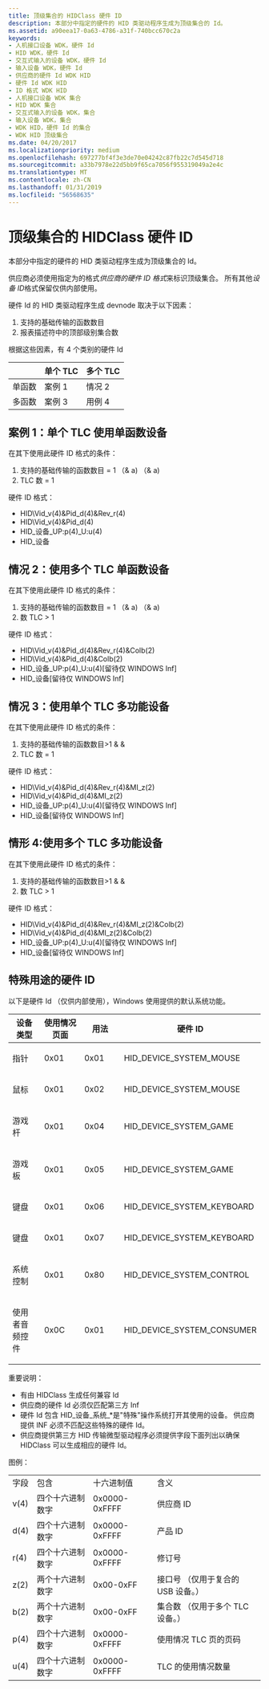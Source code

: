 ```yaml
---
title: 顶级集合的 HIDClass 硬件 ID
description: 本部分中指定的硬件的 HID 类驱动程序生成为顶级集合的 Id。
ms.assetid: a90eea17-0a63-4786-a31f-740bcc670c2a
keywords:
- 人机接口设备 WDK，硬件 Id
- HID WDK，硬件 Id
- 交互式输入的设备 WDK，硬件 Id
- 输入设备 WDK，硬件 Id
- 供应商的硬件 Id WDK HID
- 硬件 Id WDK HID
- ID 格式 WDK HID
- 人机接口设备 WDK 集合
- HID WDK 集合
- 交互式输入的设备 WDK，集合
- 输入设备 WDK，集合
- WDK HID，硬件 Id 的集合
- WDK HID 顶级集合
ms.date: 04/20/2017
ms.localizationpriority: medium
ms.openlocfilehash: 697277bf4f3e3de70e04242c87fb22c7d545d718
ms.sourcegitcommit: a33b7978e22d5bb9f65ca7056f955319049a2e4c
ms.translationtype: MT
ms.contentlocale: zh-CN
ms.lasthandoff: 01/31/2019
ms.locfileid: "56568635"
---
```

# <a name="hidclass-hardware-ids-for-top-level-collections"></a>顶级集合的 HIDClass 硬件 ID


本部分中指定的硬件的 HID 类驱动程序生成为顶级集合的 Id。

供应商必须使用指定为的格式*供应商的硬件 ID 格式*来标识顶级集合。 所有其他*设备 ID*格式保留仅供内部使用。




硬件 Id 的 HID 类驱动程序生成 devnode 取决于以下因素：

1.  支持的基础传输的函数数目
2.  报表描述符中的顶部级别集合数

根据这些因素，有 4 个类别的硬件 Id

|                 | 单个 TLC | 多个 TLC |
|-----------------|------------|--------------|
| 单函数 | 案例 1     | 情况 2       |
| 多函数  | 案例 3     | 用例 4       |

 

## <a name="case-1-single-function-device-with-single-tlc"></a>案例 1：单个 TLC 使用单函数设备


在其下使用此硬件 ID 格式的条件：

1.  支持的基础传输的函数数目 = 1 （& a) （& a)
2.  TLC 数 = 1

硬件 ID 格式：

-   HID\\Vid\_v(4)&Pid\_d(4)&Rev\_r(4)
-   HID\\Vid\_v(4)&Pid\_d(4)
-   HID\_设备\_UP:p(4)\_U:u(4)
-   HID\_设备

## <a name="case-2-single-function-device-with-multiple-tlc"></a>情况 2：使用多个 TLC 单函数设备


在其下使用此硬件 ID 格式的条件：

1.  支持的基础传输的函数数目 = 1 （& a) （& a)
2.  数 TLC &gt; 1

硬件 ID 格式：

-   HID\\Vid\_v(4)&Pid\_d(4)&Rev\_r(4)&Colb(2)
-   HID\\Vid\_v(4)&Pid\_d(4)&Colb(2)
-   HID\_设备\_UP:p(4)\_U:u(4)\[留待仅 WINDOWS Inf\]
-   HID\_设备\[留待仅 WINDOWS Inf\]

## <a name="case-3-multi-function-device-with-single-tlc"></a>情况 3：使用单个 TLC 多功能设备


在其下使用此硬件 ID 格式的条件：

1.  支持的基础传输的函数数目&gt;1 & &
2.  TLC 数 = 1

硬件 ID 格式：

-   HID\\Vid\_v(4)&Pid\_d(4)&Rev\_r(4)&MI\_z(2)
-   HID\\Vid\_v(4)&Pid\_d(4)&MI\_z(2)
-   HID\_设备\_UP:p(4)\_U:u(4)\[留待仅 WINDOWS Inf\]
-   HID\_设备\[留待仅 WINDOWS Inf\]

## <a name="case-4-multi-function-device-with-multiple-tlc"></a>情形 4:使用多个 TLC 多功能设备


在其下使用此硬件 ID 格式的条件：

1.  支持的基础传输的函数数目&gt;1 & &
2.  数 TLC &gt; 1

硬件 ID 格式：

-   HID\\Vid\_v(4)&Pid\_d(4)&Rev\_r(4)&MI\_z(2)&Colb(2)
-   HID\\Vid\_v(4)&Pid\_d(4)&MI\_z(2)&Colb(2)
-   HID\_设备\_UP:p(4)\_U:u(4)\[留待仅 WINDOWS Inf\]
-   HID\_设备\[留待仅 WINDOWS Inf\]

## <a name="special-purpose-hardware-id"></a>特殊用途的硬件 ID


以下是硬件 Id （仅供内部使用），Windows 使用提供的默认系统功能。

<table>
<colgroup>
<col width="25%" />
<col width="25%" />
<col width="25%" />
<col width="25%" />
</colgroup>
<thead>
<tr class="header">
<th>设备类型</th>
<th>使用情况页面</th>
<th>用法</th>
<th>硬件 ID</th>
</tr>
</thead>
<tbody>
<tr class="odd">
<td><p>指针</p></td>
<td><p>0x01</p></td>
<td><p>0x01</p></td>
<td><p>HID_DEVICE_SYSTEM_MOUSE</p></td>
</tr>
<tr class="even">
<td><p>鼠标</p></td>
<td><p>0x01</p></td>
<td><p>0x02</p></td>
<td><p>HID_DEVICE_SYSTEM_MOUSE</p></td>
</tr>
<tr class="odd">
<td><p>游戏杆</p></td>
<td><p>0x01</p></td>
<td><p>0x04</p></td>
<td><p>HID_DEVICE_SYSTEM_GAME</p></td>
</tr>
<tr class="even">
<td><p>游戏板</p></td>
<td><p>0x01</p></td>
<td><p>0x05</p></td>
<td><p>HID_DEVICE_SYSTEM_GAME</p></td>
</tr>
<tr class="odd">
<td><p>键盘</p></td>
<td><p>0x01</p></td>
<td><p>0x06</p></td>
<td><p>HID_DEVICE_SYSTEM_KEYBOARD</p></td>
</tr>
<tr class="even">
<td><p>键盘</p></td>
<td><p>0x01</p></td>
<td><p>0x07</p></td>
<td><p>HID_DEVICE_SYSTEM_KEYBOARD</p></td>
</tr>
<tr class="odd">
<td><p>系统控制</p></td>
<td><p>0x01</p></td>
<td><p>0x80</p></td>
<td><p>HID_DEVICE_SYSTEM_CONTROL</p></td>
</tr>
<tr class="even">
<td><p>使用者音频控件</p></td>
<td><p>0x0C</p></td>
<td><p>0x01</p></td>
<td><p>HID_DEVICE_SYSTEM_CONSUMER</p></td>
</tr>
</tbody>
</table>

 

重要说明：

-   有由 HIDClass 生成任何兼容 Id
-   供应商的硬件 Id 必须仅匹配第三方 Inf
-   硬件 Id 包含 HID\_设备\_系统\_\*是"特殊"操作系统打开其使用的设备。 供应商提供 INF 必须不匹配这些特殊的硬件 Id。
-   供应商提供第三方 HID 传输微型驱动程序必须提供字段下面列出以确保 HIDClass 可以生成相应的硬件 Id。

图例：

|       |                 |                   |                                                          |
|-------|-----------------|-------------------|----------------------------------------------------------|
| 字段 | 包含        | 十六进制值 | 含义                                                  |
| v(4)  | 四个十六进制数字 | 0x0000-0xFFFF     | 供应商 ID                                                |
| d(4)  | 四个十六进制数字 | 0x0000-0xFFFF     | 产品 ID                                               |
| r(4)  | 四个十六进制数字 | 0x0000-0xFFFF     | 修订号                                          |
| z(2)  | 两个十六进制数字  | 0x00-0xFF         | 接口号 （仅用于复合的 USB 设备。） |
| b(2)  | 两个十六进制数字  | 0x00-0xFF         | 集合数 （仅用于多个 TLC 设备。） |
| p(4)  | 四个十六进制数字 | 0x0000-0xFFFF     | 使用情况 TLC 页的页码                                |
| u(4)  | 四个十六进制数字 | 0x0000-0xFFFF     | TLC 的使用情况数量                                      |

 

 

 




